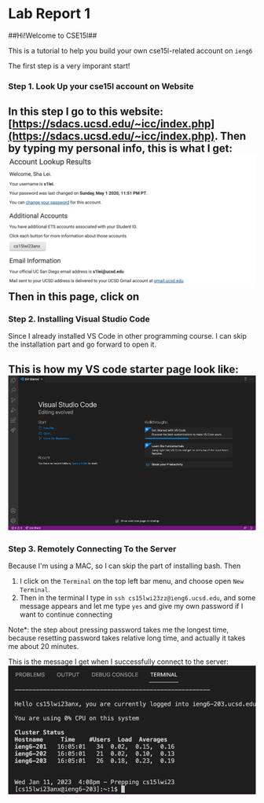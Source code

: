 # Lab Report 1

##Hi!Welcome to CSE15l##

This is a tutorial to help you build your own cse15l-related account on `ieng6`

The first step is a very imporant start!
### Step 1. Look Up your cse15l account on Website
In this step I go to this website: [https://sdacs.ucsd.edu/~icc/index.php](https://sdacs.ucsd.edu/~icc/index.php). 
Then by typing my personal info, this is what I get:
![Image](lab1-1.png)
Then in this page, click on 
---
### Step 2. Installing Visual Studio Code
Since I already installed VS Code in other programming course. I can skip the installation part and go forward to open it.

This is how my VS code starter page look like:
![Image](lab1-2.png)
---
### Step 3. Remotely Connecting To the Server
Because I'm using a MAC, so I can skip the part of installing bash. Then 
1. I click on the `Terminal` on the top left bar menu, and choose open `New Terminal`.
2. Then in the terminal I type in `ssh cs15lwi23zz@ieng6.ucsd.edu`, and some message appears and let me type `yes` and give my own password if I want to continue connecting

Note*: the step about pressing password takes me the longest time, because resetting password takes relative long time, and actually it takes me about 20 minutes.

This is the message I get when I successfully connect to the server:
![Image](lab1-3.png)
